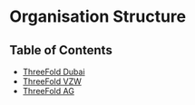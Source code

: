 # Organisation Structure

<h2>Table of Contents</h2>

- [ThreeFold Dubai](./threefold_dubai.md)
- [ThreeFold VZW](./threefold_vzw.md)
- [ThreeFold AG](./threefold_ag.md)